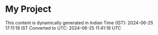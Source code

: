 # My Project

This content is dynamically generated in Indian Time (IST): 2024-06-25 17:11:18 IST
Converted to UTC: 2024-06-25 11:41:18 UTC
